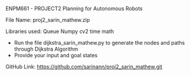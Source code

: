ENPM661 - PROJECT2
Planning for Autonomous Robots

File Name: proj2_sarin_mathew.zip

Libraries used: 
Queue
Numpy
cv2
time
math


- Run the file dijkstra_sarin_mathew.py to generate the nodes and paths through Dijkstra Algorithm
- Provide your input and goal states

GitHub Link: https://github.com/sarinann/proj2_sarin_mathew.git

